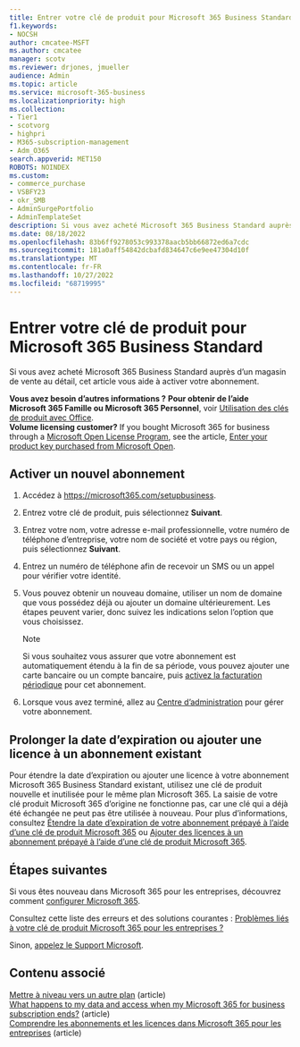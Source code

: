```yaml
---
title: Entrer votre clé de produit pour Microsoft 365 Business Standard
f1.keywords:
- NOCSH
author: cmcatee-MSFT
ms.author: cmcatee
manager: scotv
ms.reviewer: drjones, jmueller
audience: Admin
ms.topic: article
ms.service: microsoft-365-business
ms.localizationpriority: high
ms.collection:
- Tier1
- scotvorg
- highpri
- M365-subscription-management
- Adm_O365
search.appverid: MET150
ROBOTS: NOINDEX
ms.custom:
- commerce_purchase
- VSBFY23
- okr_SMB
- AdminSurgePortfolio
- AdminTemplateSet
description: Si vous avez acheté Microsoft 365 Business Standard auprès d’un magasin de vente au détail, découvrez comment utiliser la clé de produit et activer votre abonnement.
ms.date: 08/18/2022
ms.openlocfilehash: 83b6ff9278053c993378aacb5bb66872ed6a7cdc
ms.sourcegitcommit: 181a0aff54842dcbafd834647c6e9ee47304d10f
ms.translationtype: MT
ms.contentlocale: fr-FR
ms.lasthandoff: 10/27/2022
ms.locfileid: "68719995"
---
```

# <a name="enter-your-product-key-for-microsoft-365-business-standard"></a>Entrer votre clé de produit pour Microsoft 365 Business Standard

Si vous avez acheté Microsoft 365 Business Standard auprès d’un magasin de vente au détail, cet article vous aide à activer votre abonnement.
  
 **Vous avez besoin d’autres informations ?**
 **Pour obtenir de l’aide Microsoft 365 Famille ou Microsoft 365 Personnel**, voir [Utilisation des clés de produit avec Office](https://support.microsoft.com/office/12a5763a-d45c-4685-8c95-a44500213759).  
 **Volume licensing customer?** If you bought Microsoft 365 for business through a [Microsoft Open License Program](https://go.microsoft.com/fwlink/p/?LinkID=613298), see the article, [Enter your product key purchased from Microsoft Open](purchases-from-microsoft-open.md).
  
## <a name="activate-a-new-subscription"></a>Activer un nouvel abonnement

1. Accédez à <a href="https://go.microsoft.com/fwlink/p/?LinkId=839911" target="_blank">https://microsoft365.com/setupbusiness</a>.

2. Entrez votre clé de produit, puis sélectionnez **Suivant**.

3. Entrez votre nom, votre adresse e-mail professionnelle, votre numéro de téléphone d’entreprise, votre nom de société et votre pays ou région, puis sélectionnez **Suivant**.

4. Entrez un numéro de téléphone afin de recevoir un SMS ou un appel pour vérifier votre identité.

5. Vous pouvez obtenir un nouveau domaine, utiliser un nom de domaine que vous possédez déjà ou ajouter un domaine ultérieurement. Les étapes peuvent varier, donc suivez les indications selon l’option que vous choisissez.

    > [!NOTE]
    > Si vous souhaitez vous assurer que votre abonnement est automatiquement étendu à la fin de sa période, vous pouvez ajouter une carte bancaire ou un compte bancaire, puis [activez la facturation périodique](subscriptions/renew-your-subscription.md#turn-recurring-billing-off-or-on) pour cet abonnement.

6. Lorsque vous avez terminé, allez au <a href="https://go.microsoft.com/fwlink/p/?linkid=2024339" target="_blank">Centre d’administration</a> pour gérer votre abonnement.

## <a name="extend-the-expiration-date-or-add-a-license-to-an-existing-subscription"></a>Prolonger la date d’expiration ou ajouter une licence à un abonnement existant

Pour étendre la date d’expiration ou ajouter une licence à votre abonnement Microsoft 365 Business Standard existant, utilisez une clé de produit nouvelle et inutilisée pour le même plan Microsoft 365. La saisie de votre clé produit Microsoft 365 d’origine ne fonctionne pas, car une clé qui a déjà été échangée ne peut pas être utilisée à nouveau. Pour plus d’informations, consultez [Étendre la date d’expiration de votre abonnement prépayé à l’aide d’une clé de produit Microsoft 365](subscriptions/renew-your-subscription.md#extend-the-expiration-date-of-your-prepaid-subscription-by-using-a-microsoft-365-product-key) ou [Ajouter des licences à un abonnement prépayé à l’aide d’une clé de produit Microsoft 365](licenses/buy-licenses.md#add-licenses-to-a-prepaid-subscription-by-using-a-microsoft-365-product-key).

## <a name="next-steps"></a>Étapes suivantes

Si vous êtes nouveau dans Microsoft 365 pour les entreprises, découvrez comment [configurer Microsoft 365](../admin/setup/setup.md).

Consultez cette liste des erreurs et des solutions courantes : [Problèmes liés à votre clé de produit Microsoft 365 pour les entreprises ?](product-key-errors-and-solutions.md)
  
Sinon, [appelez le Support Microsoft](../admin/get-help-support.md).

## <a name="related-content"></a>Contenu associé

[Mettre à niveau vers un autre plan](./subscriptions/upgrade-to-different-plan.md) (article)\
[What happens to my data and access when my Microsoft 365 for business subscription ends?](./subscriptions/what-if-my-subscription-expires.md) (article)\
[Comprendre les abonnements et les licences dans Microsoft 365 pour les entreprises](./licenses/subscriptions-and-licenses.md) (article)
